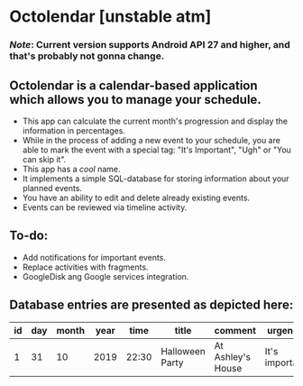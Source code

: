 # Octolendar [unstable atm]
### *Note*: Current version supports Android API 27 and higher, and that's probably not gonna change.

Octolendar is a calendar-based application which allows you to manage your schedule.
-
* This app can calculate the current month's progression and display the information in percentages.
* While in the process of adding a new event to your schedule, you are able to mark the event with a special tag: "It's Important", "Ugh" or "You can skip it".
* This app has a *cool* name.
* It implements a simple SQL-database for storing information about your planned events.
* You have an ability to edit and delete already existing events.
* Events can be reviewed via timeline activity.

## To-do:
* Add notifications for important events.
* Replace activities with fragments.
* GoogleDisk ang Google services integration.

## Database entries are presented as depicted here:

| id  | day | month | year | time | title | comment | urgency | completed |
| ------------- | ------------- | -------------  | ------------- | ------------- | ------------- | ------------- | ------------- |------------- |
| 1 | 31 | 10 | 2019 | 22:30 | Halloween Party| At Ashley's House | It's important| 0 |
